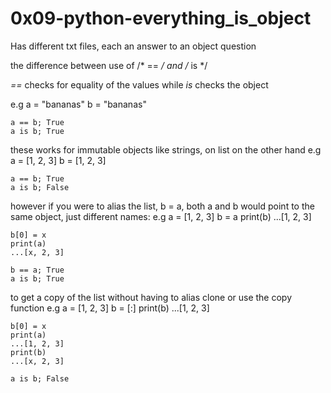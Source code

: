 # 0x09-python-everything_is_object

Has different txt files, each an answer to an object question

the difference between use of /* == */ and /* is */

_==_ checks for equality of the  values while _is_ checks the object 

e.g	a = "bananas"
	b = "bananas"

	a == b; True
	a is b; True

these works for immutable objects like strings, on list on the other hand
e.g	a = [1, 2, 3]
	b = [1, 2, 3]
	
	a == b; True
	a is b; False

however if you were to alias the list, b = a,
both a and b would point to the same object, just different names:
e.g 	a = [1, 2, 3]
	b = a
	print(b)
	...[1, 2, 3]
	
	b[0] = x
	print(a)
	...[x, 2, 3]
	
	b == a; True
	a is b; True

to get a copy of the list without having to alias
clone or use the copy function
e.g	a = [1, 2, 3]
	b = [:]
	print(b)
	...[1, 2, 3]
	
	b[0] = x
	print(a)
	...[1, 2, 3]
	print(b)
	...[x, 2, 3]
	
	a is b; False
